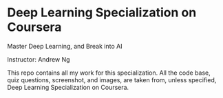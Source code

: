 # Deep Learning Specialization on Coursera
Master Deep Learning, and Break into AI

Instructor: Andrew Ng

This repo contains all my work for this specialization. All the code base, quiz questions, screenshot, and images, are taken from, unless specified, Deep Learning Specialization on Coursera.
